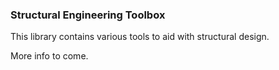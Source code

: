 ### Structural Engineering Toolbox

This library contains various tools to aid with structural design.

More info to come.
